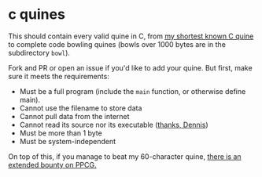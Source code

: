 # c quines

This should contain every valid quine in C, from [my shortest known C quine]() to complete code bowling quines (bowls over 1000 bytes are in the subdirectory `bowl`).

Fork and PR or open an issue if you'd like to add your quine. But first, make sure it meets the requirements:

 - Must be a full program (include the `main` function, or otherwise define main).
 - Cannot use the filename to store data
 - Cannot pull data from the internet
 - Cannot read its source nor its executable ([thanks, Dennis](https://codegolf.stackexchange.com/a/122136/61563))
 - Must be more than 1 byte
 - Must be system-independent

On top of this, if you manage to beat my 60-character quine, [there is an extended bounty on PPCG.](https://codegolf.meta.stackexchange.com/a/12581/61563)
